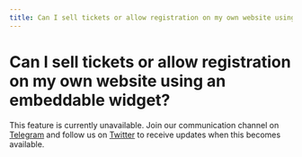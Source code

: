 ```yaml
---
title: Can I sell tickets or allow registration on my own website using an embeddable widget
---
```


# Can I sell tickets or allow registration on my own website using an embeddable widget?

This feature is currently unavailable. Join our communication channel on [Telegram](https://t.me/eventyay) and follow us on [Twitter](https://twitter.com/eventyay) to receive updates when this becomes available. 
